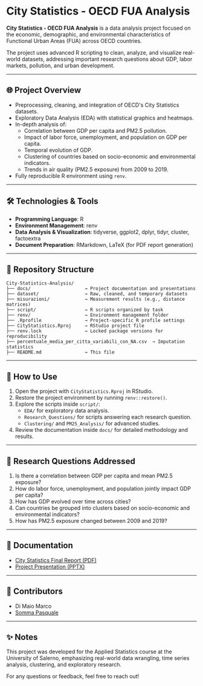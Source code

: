 # City Statistics - OECD FUA Analysis

**City Statistics - OECD FUA Analysis** is a data analysis project focused on the economic, demographic, and environmental characteristics of Functional Urban Areas (FUA) across OECD countries.

The project uses advanced R scripting to clean, analyze, and visualize real-world datasets, addressing important research questions about GDP, labor markets, pollution, and urban development.

---

## 🌐 Project Overview

- Preprocessing, cleaning, and integration of OECD's City Statistics datasets.
- Exploratory Data Analysis (EDA) with statistical graphics and heatmaps.
- In-depth analysis of:
  - Correlation between GDP per capita and PM2.5 pollution.
  - Impact of labor force, unemployment, and population on GDP per capita.
  - Temporal evolution of GDP.
  - Clustering of countries based on socio-economic and environmental indicators.
  - Trends in air quality (PM2.5 exposure) from 2009 to 2019.
- Fully reproducible R environment using `renv`.

---

## 🛠️ Technologies & Tools

- **Programming Language**: R
- **Environment Management**: renv
- **Data Analysis & Visualization**: tidyverse, ggplot2, dplyr, tidyr, cluster, factoextra
- **Document Preparation**: RMarkdown, LaTeX (for PDF report generation)

---

## 📁 Repository Structure

```plaintext
City-Statistics-Analysis/
├── docs/                    → Project documentation and presentations
├── dataset/                 → Raw, cleaned, and temporary datasets
├── misurazioni/             → Measurement results (e.g., distance matrices)
├── script/                  → R scripts organized by task
├── renv/                    → Environment management folder
├── .Rprofile                → Project-specific R profile settings
├── CityStatistics.Rproj     → RStudio project file
├── renv.lock                → Locked package versions for reproducibility
├── percentuale_media_per_citta_variabili_con_NA.csv  → Imputation statistics
├── README.md                → This file
```

---

## 🚀 How to Use

1. Open the project with `CityStatistics.Rproj` in RStudio.
2. Restore the project environment by running `renv::restore()`.
3. Explore the scripts inside `script/`:
   - `EDA/` for exploratory data analysis.
   - `Research_Questions/` for scripts answering each research question.
   - `Clustering/` and `PM25_Analysis/` for advanced studies.
4. Review the documentation inside `docs/` for detailed methodology and results.

---

## 📅 Research Questions Addressed

1. Is there a correlation between GDP per capita and mean PM2.5 exposure?
2. How do labor force, unemployment, and population jointly impact GDP per capita?
3. How has GDP evolved over time across cities?
4. Can countries be grouped into clusters based on socio-economic and environmental indicators?
5. How has PM2.5 exposure changed between 2009 and 2019?

---

## 📄 Documentation

- [City Statistics Final Report (PDF)](docs/Relazione_City_Statistics.pdf)
- [Project Presentation (PPTX)](docs/Presentazione_City_Statistics.pptx)

---

## 👥 Contributors

- Di Maio Marco
- [Somma Pasquale](https://github.com/Paky29)

---

## ✨ Notes

This project was developed for the Applied Statistics course at the University of Salerno, emphasizing real-world data wrangling, time series analysis, clustering, and exploratory research.

For any questions or feedback, feel free to reach out!
